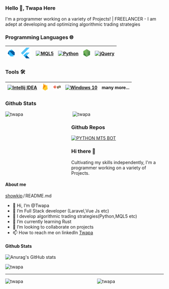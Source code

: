 ### Hello 👋, Twapa Here

<div>
 <p>
I'm a programmer working on a variety of  Projects! | FREELANCER  - I am adept at developing and optimizing algorithmic trading strategies 
</p>
</div>

### Programming Languages 🌐

| [<img src="https://raw.githubusercontent.com/github/explore/main/topics/dart/dart.png" alt="Dart" width="24">](https://dart.dev/) | [<img src="https://raw.githubusercontent.com/github/explore/80688e429a7d4ef2fca1e82350fe8e3517d3494d/topics/flutter/flutter.png" alt="Flutter" width="38">](https://flutter.dev/)  | [<img src="https://c.mql5.com/i/community/logo_mql5-2.png" alt="MQL5" width="24">](https://www.mql5.com/en/market/product/89178?source=Site+Profile+Seller#description)  |  [<img src="https://upload.wikimedia.org/wikipedia/commons/thumb/c/c3/Python-logo-notext.svg/640px-Python-logo-notext.svg.png" alt="Python" width="24">](https://www.python.org) |  [<img src="https://raw.githubusercontent.com/github/explore/80688e429a7d4ef2fca1e82350fe8e3517d3494d/topics/nodejs/nodejs.png" alt="NodeJS" width="24">](https://nodejs.org/) | [<img src="https://www.tradingview.com/pine-script-docs/en/v5/_images/Pine_Script_logo_text.png" alt="jQuery" width="24">](https://www.tradingview.com/pine-script-docs/en/v5/Introduction.html)
|---|---|---|---|---|---|
 
### Tools 🛠️

| [<img src="https://logonoid.com/images/thumbs/intellij-idea-logo.png" alt="Intellij IDEA" width="24">](https://www.jetbrains.com/idea/) |  [<img src="https://raw.githubusercontent.com/github/explore/80688e429a7d4ef2fca1e82350fe8e3517d3494d/topics/firebase/firebase.png" alt="firebase" width="24">](https://firebase.google.com/) | [<img src="https://raw.githubusercontent.com/github/explore/80688e429a7d4ef2fca1e82350fe8e3517d3494d/topics/git/git.png" alt="Git" width="24">](https://git-scm.com/) | [<img src="https://p1.hiclipart.com/preview/479/432/6/microsoft-windows-8-logo-microsoft-windows-logo-png-clipart.jpg" alt="Windows 10" width="24">](https://it.wikipedia.org/wiki/Windows_10) | many more...
|---|---|---|---|---|

### Github Stats

<p><img align="left" src="https://github-readme-stats.vercel.app/api/top-langs?username=Twapa&show_icons=true&locale=en&layout=compact=true&show_icons=true&theme=onedark" height="210" width="210" alt="twapa" /></p>

<p>&nbsp;<img  src="https://github-readme-stats.vercel.app/api?username=Twapa&theme=onedark" height="210" width="310" alt="twapa" /></p>

### Github Repos

[![PYTHON MT5 BOT ](https://github-readme-stats.vercel.app/api/pin/?username=twapa&repo=MT5-PYTHON-BOT&show_owner=true&theme=onedark)](https://github.com/Twapa/MT5-PYTHON-BOT)





### Hi there 👋

Cultivating my skills independently, I'm a programmer working on a variety of  Projects.

#### About me
  <div class="text-mono text-small mb-3">
        <a href="/showkip/showkiip" class="no-underline Link--primary">showkip</a><span class="color-fg-muted d-inline-block" style="padding:0px 2px;">/</span>README<span class="color-fg-muted">.md</span>
      </div>
<ul>
<li><g-emoji class="g-emoji" alias="wave" fallback-src="https://github.githubassets.com/images/icons/emoji/unicode/1f44b.png">👋</g-emoji> Hi, I’m @Twapa</li>
<li><g-emoji class="g-emoji" alias="eyes" fallback-src="https://github.githubassets.com/images/icons/emoji/unicode/1f440.png">👀</g-emoji> I’m  Full Stack developer (Laravel,Vue Js etc)</li>
<li><g-emoji class="g-emoji" alias="eyes" fallback-src="https://github.githubassets.com/images/icons/emoji/unicode/1f440.png">👀</g-emoji> I develop algorithmic trading strategies(Python,MQL5 etc)</li> 
<li><g-emoji class="g-emoji" alias="seedling" fallback-src="https://github.githubassets.com/images/icons/emoji/unicode/1f331.png">🌱</g-emoji> I’m currently learning Rust </li>
<li><g-emoji class="g-emoji" alias="revolving_hearts" fallback-src="https://github.githubassets.com/images/icons/emoji/unicode/1f49e.png">💞️</g-emoji> I’m looking to collaborate on projects</li>
<li><g-emoji class="g-emoji" alias="mailbox" fallback-src="https://github.githubassets.com/images/icons/emoji/unicode/1f4eb.png">📫</g-emoji> How to reach me on linkedIn <a href="https://www.linkedin.com/in/showkii-paa/" rel="nofollow">Twapa</a></li>
</ul>

#### Github Stats

![Anurag's GitHub stats](https://github-readme-stats.vercel.app/api?username=twapa&show_icons=true&theme=radical)


<div class="Box-body p-4">
<p align="left">
  <img src="https://komarev.com/ghpvc/?username=twapa&label=Profile%200views&color=129e00&style=plastic" alt="twapa" /> </p>
<hr/>

<span>
  <p><img align="right" width="42%" src="https://github-readme-stats.vercel.app/api/top-langs?username=twapa&show_icons=true&locale=en&layout=compact" alt="twapa" /></p>
<p><img align="left" width="50%" src="https://github-readme-streak-stats.herokuapp.com/?user=twapa" alt="twapa" /></p>
  

</span>





